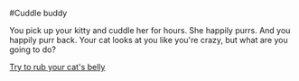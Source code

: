 #Cuddle buddy

You pick up your kitty and cuddle her for hours. She happily purrs. And
you happily purr back. Your cat looks at you like you're crazy, but what
are you going to do?

[Try to rub your cat's belly](/rub-cat-belly/rub-cat-belly.md)
